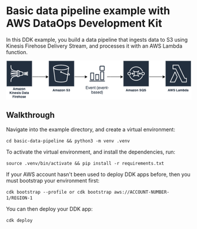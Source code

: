 # Basic data pipeline example with AWS DataOps Development Kit

In this DDK example, you build a data pipeline that ingests data to S3 using Kinesis Firehose Delivery Stream, and processes it with an AWS Lambda function.

<img align="center" src="docs/_static/basic-data-pipeline.png">

## Walkthrough

Navigate into the example directory, and create a virtual environment:

```console
cd basic-data-pipeline && python3 -m venv .venv
```

To activate the virtual environment, and install the dependencies, run:

```console
source .venv/bin/activate && pip install -r requirements.txt
```

If your AWS account hasn't been used to deploy DDK apps before, then you must bootstrap your environment first:

```console
cdk bootstrap --profile or cdk bootstrap aws://ACCOUNT-NUMBER-1/REGION-1
```

You can then deploy your DDK app:

```console
cdk deploy
```
